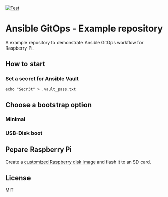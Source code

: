 [![Test](https://github.com/escalate/ansible-gitops-example-repository/actions/workflows/test.yml/badge.svg?branch=master&event=push)](https://github.com/escalate/ansible-gitops-example-repository/actions/workflows/test.yml)

# Ansible GitOps - Example repository

A example repository to demonstrate Ansible GitOps workflow for Raspberry Pi.

## How to start

### Set a secret for Ansible Vault

```
echo "Secr3t" > .vault_pass.txt
```

## Choose a bootstrap option

### Minimal

### USB-Disk boot

## Pepare Raspberry Pi

Create a [customized Raspberry disk image](https://github.com/escalate/ansible-gitops-raspberry-pi-os-custom-disk-image) and flash it to an SD card.

## License

MIT

